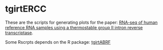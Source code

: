 # tgirtERCC

These are the scripts for generating plots for the paper: [RNA-seq of human reference RNA samples using a thermostable group II intron reverse transcriptase](http://www.ncbi.nlm.nih.gov/pubmed/2682613001).

Some Rscrpts depends on the R package: [tgirtABRF](https://github.com/wckdouglas/tgirtABRF)

